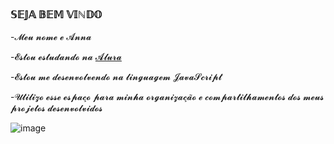 ### 𝕊𝔼𝕁𝔸 𝔹𝔼𝕄 𝕍𝕀ℕ𝔻𝕆

-𝓜𝓮𝓾 𝓷𝓸𝓶𝓮 𝓮 𝓐𝓷𝓷𝓪

-𝓔𝓼𝓽𝓸𝓾 𝓮𝓼𝓽𝓾𝓭𝓪𝓷𝓭𝓸 𝓷𝓪 [𝓐𝓵𝓾𝓻𝓪](https:www.alura.com.br)

-𝓔𝓼𝓽𝓸𝓾 𝓶𝓮 𝓭𝓮𝓼𝓮𝓷𝓿𝓸𝓵𝓿𝓮𝓷𝓭𝓸 𝓷𝓪 𝓵𝓲𝓷𝓰𝓾𝓪𝓰𝓮𝓶 𝓙𝓪𝓿𝓪𝓢𝓬𝓻𝓲𝓹𝓽

-𝓤𝓽𝓲𝓵𝓲𝔃𝓸 𝓮𝓼𝓼𝓮 𝓮𝓼𝓹𝓪𝓬̧𝓸 𝓹𝓪𝓻𝓪 𝓶𝓲𝓷𝓱𝓪 𝓸𝓻𝓰𝓪𝓷𝓲𝔃𝓪𝓬̧𝓪̃𝓸 𝓮 𝓬𝓸𝓶𝓹𝓪𝓻𝓽𝓲𝓵𝓱𝓪𝓶𝓮𝓷𝓽𝓸𝓼 𝓭𝓸𝓼 𝓶𝓮𝓾𝓼 𝓹𝓻𝓸𝓳𝓮𝓽𝓸𝓼 𝓭𝓮𝓼𝓮𝓷𝓿𝓸𝓵𝓿𝓲𝓭𝓸𝓼


![image](https://github.com/user-attachments/assets/bbe3676f-c0fc-4d1a-bb49-9b3ea76cd40b)

